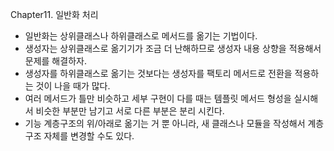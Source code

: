 Chapter11. 일반화 처리

- 일반화는 상위클래스나 하위클래스로 메서드를 옮기는 기법이다.
- 생성자는 상위클래스로 옮기기가 조금 더 난해하므로 생성자 내용 상향을 적용해서 문제를 해결하자.
- 생성자를 하위클래스로 옮기는 것보다는 생성자를 팩토리 메서드로 전환을 적용하는 것이 나을 때가 많다.
- 여러 메서드가 틀만 비슷하고 세부 구현이 다를 때는 템플릿 메서드 형성을 실시해서 비슷한 부분만 남기고 서로 다른 부분은 분리 시킨다.
- 기능 계층구조의 위/아래로 옮기는 거 뿐 아니라, 새 클래스나 모듈을 작성해서 계층구조 자체를 변경할 수도 있다.
